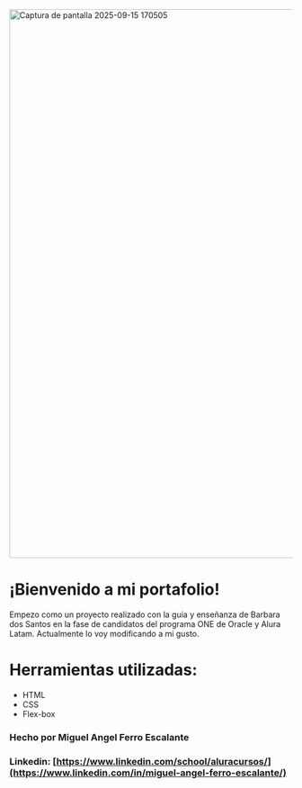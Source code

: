 <img width="1808" height="976" alt="Captura de pantalla 2025-09-15 170505" src="https://github.com/user-attachments/assets/e5c3d27a-d48e-4db1-902b-c04138320b0b" />


<h1>¡Bienvenido a mi portafolio!</h1> 
Empezo como un proyecto realizado con la guia y enseñanza de Barbara dos Santos en la fase de candidatos del programa ONE de Oracle y Alura Latam.
Actualmente lo voy modificando a mi gusto.

# Herramientas utilizadas: 
- HTML
- CSS
- Flex-box

### Hecho por Miguel Angel Ferro Escalante
### Linkedin: [https://www.linkedin.com/school/aluracursos/](https://www.linkedin.com/in/miguel-angel-ferro-escalante/)
